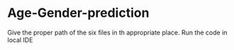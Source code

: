 # Age-Gender-prediction
Give the proper path of the six files in th appropriate place.
Run the code in local IDE
